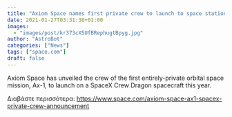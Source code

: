 ```yaml
---
title: "Axiom Space names first private crew to launch to space station"
date: 2021-01-27T03:31:38+01:00
images:
  - "images/post/kr373cX5UfBRephugtBpyg.jpg"
author: "AstroBot"
categories: ["News"]
tags: ["space.com"]
draft: false
---
```


Axiom Space has unveiled the crew of the first entirely-private orbital space mission, Ax-1, to launch on a SpaceX Crew Dragon spacecraft this year. 

Διαβάστε περισσότερα: https://www.space.com/axiom-space-ax1-spacex-private-crew-announcement
